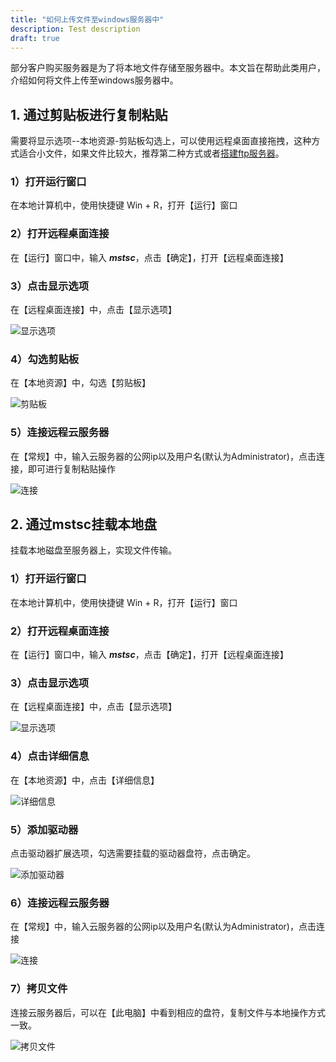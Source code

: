```yaml
---
title: "如何上传文件至windows服务器中"
description: Test description
draft: true
---
```


部分客户购买服务器是为了将本地文件存储至服务器中。本文旨在帮助此类用户，介绍如何将文件上传至windows服务器中。

## 1. 通过剪贴板进行复制粘贴

需要将显示选项--本地资源-剪贴板勾选上，可以使用远程桌面直接拖拽，这种方式适合小文件，如果文件比较大，推荐第二种方式或者[搭建ftp服务器](/compute/vm/faq/common_operations/other_func/faq/)。

### 1）打开运行窗口

在本地计算机中，使用快捷键 Win + R，打开【运行】窗口

### 2）打开远程桌面连接

在【运行】窗口中，输入 ***mstsc***，点击【确定】，打开【远程桌面连接】

### 3）点击显示选项

在【远程桌面连接】中，点击【显示选项】

![显示选项](../../../_images/upload_files_to_windows.assets/upload_files_to_windows_1.png)

### 4）勾选剪贴板

在【本地资源】中，勾选【剪贴板】

![剪贴板](../../../_images/upload_files_to_windows.assets/upload_files_to_windows_2.png)

### 5）连接远程云服务器

在【常规】中，输入云服务器的公网ip以及用户名(默认为Administrator)，点击连接，即可进行复制粘贴操作

![连接](../../../_images/upload_files_to_windows.assets/upload_files_to_windows_3.png)

## 2. 通过mstsc挂载本地盘

挂载本地磁盘至服务器上，实现文件传输。

### 1）打开运行窗口

在本地计算机中，使用快捷键 Win + R，打开【运行】窗口

### 2）打开远程桌面连接

在【运行】窗口中，输入 ***mstsc***，点击【确定】，打开【远程桌面连接】

### 3）点击显示选项

在【远程桌面连接】中，点击【显示选项】

![显示选项](../../../_images/upload_files_to_windows.assets/upload_files_to_windows_1.png)

### 4）点击详细信息

在【本地资源】中，点击【详细信息】

![详细信息](../../../_images/upload_files_to_windows.assets/upload_files_to_windows_4.png)

### 5）添加驱动器

点击驱动器扩展选项，勾选需要挂载的驱动器盘符，点击确定。

![添加驱动器](../../../_images/upload_files_to_windows.assets/upload_files_to_windows_5.png)

### 6）连接远程云服务器

在【常规】中，输入云服务器的公网ip以及用户名(默认为Administrator)，点击连接

![连接](../../../_images/upload_files_to_windows.assets/upload_files_to_windows_3.png)

### 7）拷贝文件

连接云服务器后，可以在【此电脑】中看到相应的盘符，复制文件与本地操作方式一致。

![拷贝文件](../../../_images/upload_files_to_windows.assets/upload_files_to_windows_6.png)